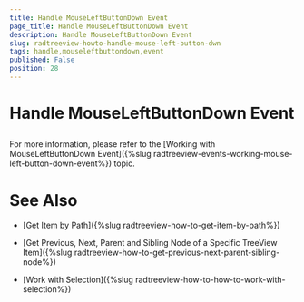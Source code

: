 ```yaml
---
title: Handle MouseLeftButtonDown Event
page_title: Handle MouseLeftButtonDown Event
description: Handle MouseLeftButtonDown Event
slug: radtreeview-howto-handle-mouse-left-button-dwn
tags: handle,mouseleftbuttondown,event
published: False
position: 28
---
```


# Handle MouseLeftButtonDown Event



## 

For more information, please refer to the [Working with MouseLeftButtonDown Event]({%slug radtreeview-events-working-mouse-left-button-down-event%}) topic. 

# See Also

 * [Get Item by Path]({%slug radtreeview-how-to-get-item-by-path%})

 * [Get Previous, Next, Parent and Sibling Node of a Specific TreeView Item]({%slug radtreeview-how-to-get-previous-next-parent-sibling-node%})

 * [Work with Selection]({%slug radtreeview-how-to-how-to-work-with-selection%})

